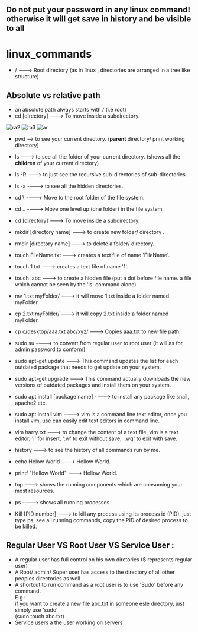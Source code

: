 
## Do not put your password in any linux command! otherwise it will get save in history and be visible to all




# linux_commands
- / ---> Root directory (as in linux , directories are arranged in a tree like structure)

## Absolute vs relative path

- an absolute path always starts with / (i.e root)
- cd [directory] ---> To move inside a subdirectory.

![ra2](https://user-images.githubusercontent.com/33677647/210182492-0e7a9b9d-dc2d-4839-9e24-0e0367979bfd.jpg)
![ra3](https://user-images.githubusercontent.com/33677647/210182493-ac61ba0b-690a-4c8b-abf3-a8844fedd5b5.png)
![ar](https://user-images.githubusercontent.com/33677647/210182583-f286d201-6d45-4a88-9e02-deb6d799a0b6.png)

- pwd --> to see your current directory. (**parent** directory/ print working directory)

- ls ---> to see all the folder of your current directory. (shows all the **children** of your current directory)
- ls -R ---> to just see the recursive sub-directories of sub-directories.
- ls -a ----> to see all the hidden directories.

- cd \	----> Move to the root folder of the file system.
- cd .. ----> Move one level up (one folder) in the file system.
- cd [directory] ---> To move inside a subdirectory.

- mkdir [directory name] ---> to create new folder/ directory .
- rmdir [directory name] ---> to delete a folder/ directory.

- touch FileName.txt ---> creates a text file of name 'FileName'.
- touch 1.txt ---> creates a text file of name '1'.
- touch .abc ---> to create a hidden file (put a dot before file name. a file which cannot be seen by the 'ls' command alone)


- mv 1.txt myFolder/ ---> it will move 1.txt inside a folder named myFolder.
- cp 2.txt myFolder/ ---> it will copy 2.txt inside a folder named myFolder.
- cp c/desktop/aaa.txt abc/xyz/ ---> Copies aaa.txt to new file path.

- sudo su ----> to convert from regular user to root user (it will as for admin password to conform)
- sudo apt-get update ---> This command updates the list for each outdated package that needs to get update on your system.
- sudo apt-get upgrade ---> This command actually downloads the new versions of outdated packages and install them on your system.
- sudo apt install [package name] ----> to install any package like snail, apache2 etc.
- sudo apt install vim ----> vim is a command line text editor, once you install vim, use can easily edit text editors in command line.

- vim harry.txt ---> to change the content of a text file, vim is a text editor, 'i' for insert, ':w' to exit without save, ':wq' to exit with save.
- history ---> to see the history of all commands run by me.

- echo Helow World ---> Hellow World.
- printf "Hellow World" ---> Hellow World.

- top ---> shows the running components which are consuming your most resources.
- ps ----> shows all running processes
- Kill [PID number] ---> to kill any process using its process id (PID), just type ps, see all running commands, copy the PID of desired process to be killed.

## Regular User VS Root User VS Service User :

- A regular user has full control on his own dirctories ($ represents regular user)
- A Root/ admin/ Super user has access to the directory of all other peoples directories as well
- A shortcut to run command as a root user is to use 'Sudo' before any command.<br/>
E.g :<br/>
if you want to create a new file abc.txt in someone esle directory, just simply use 'sudo' <br/>
(sudo touch abc.txt)<br/>
- Service users a the user working on servers<br/>




